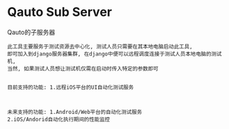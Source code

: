 # Qauto Sub Server

<p>Qauto的子服务器</p>
<pre><code>此工具主要服务于测试资源去中心化, 测试人员只需要在其本地电脑启动此工具, 
即可加入到django服务器集群, 在django中便可以远程调度连接于测试人员本地电脑的测试机,
当然, 如果测试人员想让测试机仅需在启动时传入特定的参数即可

目前支持的功能:
    1.远程iOS平台的UI自动化测试服务

未来支持的功能:
    1.Android/Web平台的自动化测试服务
    2.iOS/Andorid自动化执行期间的性能监控
</code></pre>